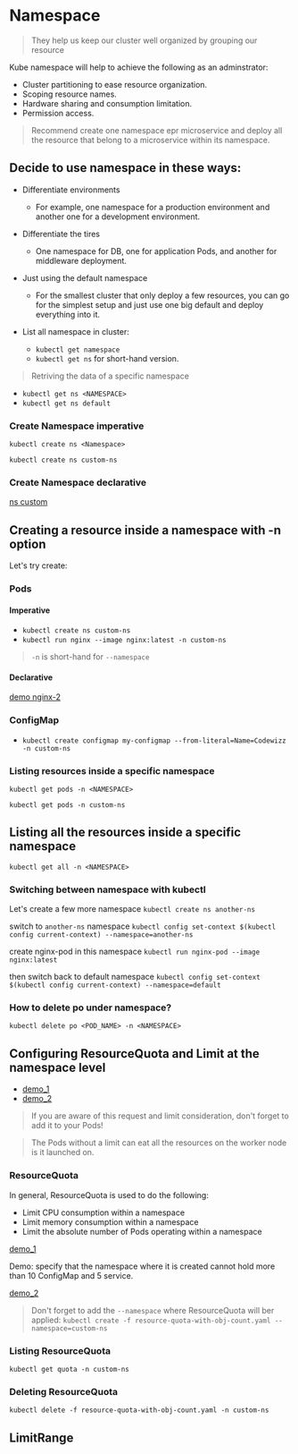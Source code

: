 # Namespace

> They help us keep our cluster well organized by grouping our resource

Kube namespace will help to achieve the following as an adminstrator:
* Cluster partitioning to ease resource organization.
* Scoping resource names.
* Hardware sharing and consumption limitation.
* Permission access.

> Recommend create one namespace epr microservice and deploy all the resource that belong to a microservice within its namespace.

## Decide to use namespace in these ways:
* Differentiate environments
  * For example, one namespace for a production environment and another one for a development environment.

* Differentiate the tires
  * One namespace for DB, one for application Pods, and another for middleware deployment.

* Just using the default namespace
  * For the smallest cluster that only deploy a few resources, you can go for the simplest setup and just use one big default and deploy everything into it.

* List all namespace in cluster:
  * `kubectl get namespace`
  * `kubectl get ns` for short-hand version.

> Retriving the data of a specific namespace
* `kubectl get ns <NAMESPACE>`
* `kubectl get ns default`

### Create Namespace imperative
`kubectl create ns <Namespace>`

`kubectl create ns custom-ns`

### Create Namespace declarative

[ns custom](./custom-ns-2.yaml)

## Creating a resource inside a namespace with -n option

Let's try create:

### Pods

#### Imperative

* `kubectl create ns custom-ns`
* `kubectl run nginx --image nginx:latest -n custom-ns`

> `-n` is short-hand for `--namespace`

#### Declarative
[demo nginx-2](./pod-in-namespace.yaml)

### ConfigMap
* `kubectl create configmap my-configmap --from-literal=Name=Codewizz -n custom-ns`


### Listing resources inside a specific namespace
`kubectl get pods -n <NAMESPACE>`

`kubectl get pods -n custom-ns`

## Listing all the resources inside a specific namespace

`kubectl get all -n <NAMESPACE>`

### Switching between namespace with kubectl
Let's create a few more namespace
`kubectl create ns another-ns`

switch to `another-ns` namespace
`kubectl config set-context $(kubectl config current-context) --namespace=another-ns`

create nginx-pod in this namespace
`kubectl run nginx-pod --image nginx:latest`

then switch back to default namespace
`kubectl config set-context $(kubectl config current-context) --namespace=default`

### How to delete po under namespace?
`kubectl delete po <POD_NAME> -n <NAMESPACE>`

## Configuring ResourceQuota and Limit at the namespace level

* [demo_1](./pod-in-ns-request.yaml)
* [demo_2](./pod-in-ns-request-and-limit.yaml)

> If you are aware of this request and limit consideration, don't forget to add it to your Pods!

> The Pods without a limit can eat all the resources on the worker node is it launched on.

### ResourceQuota
In general, ResourceQuota is used to do the following:
* Limit CPU consumption within a namespace
* Limit memory consumption within a namespace
* Limit the absolute number of Pods operating within a namespace

[demo_1](./resource-quota.yaml)

Demo: specify that the namespace where it is created cannot hold more than 10 ConfigMap 
and 5 service.

[demo_2](./resource-quota-with-obj-count.yaml)

> Don't forget to add the `--namespace` where ResourceQuota will ber applied:
`kubectl create -f resource-quota-with-obj-count.yaml --namespace=custom-ns`

### Listing ResourceQuota

`kubectl get quota -n custom-ns`

### Deleting ResourceQuota

`kubectl delete -f resource-quota-with-obj-count.yaml -n custom-ns`

## LimitRange
